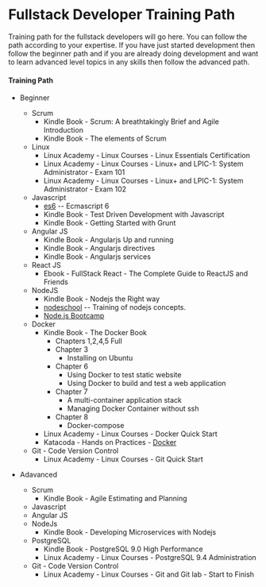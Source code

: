 Fullstack Developer Training Path
=================================

Training path for the fullstack developers will go here.
You can follow the path according to your expertise. If you have just started development then follow the beginner path and if you are already doing development and want to learn advanced level topics in any skills then follow the advanced path.


#### Training Path

* Beginner
	* Scrum
		* Kindle Book - Scrum: A breathtakingly Brief and Agile Introduction
		* Kindle Book - The elements of Scrum
	* Linux
		* Linux Academy - Linux Courses - Linux Essentials Certification
		* Linux Academy - Linux Courses - Linux+ and LPIC-1: System Administrator - Exam 101
		* Linux Academy - Linux Courses - Linux+ and LPIC-1: System Administrator - Exam 102
	* Javascript
		* [es6](https://github.com/team-avesta/wiki/blob/master/training/es6/README.md) -- Ecmascript 6
		* Kindle Book - Test Driven Development with Javascript
		* Kindle Book - Getting Started with Grunt
	* Angular JS
		* Kindle Book - Angularjs Up and running
		* Kindle Book - Angularjs directives
		* Kindle Book - Angularjs services
	* React JS
		* Ebook - FullStack React - The Complete Guide to ReactJS and Friends
	* NodeJS
		* Kindle Book - Nodejs the Right way
		* [nodeschool](https://nodeschool.io/) -- Training of nodejs concepts.
		* [Node.js Bootcamp](https://github.com/RisingStack/risingstack-bootcamp)
	* Docker
		* Kindle Book - The Docker Book
			* Chapters 1,2,4,5 Full
			* Chapter 3
				* Installing on Ubuntu
			* Chapter 6
				* Using Docker to test static website
				* Using Docker to build and test a web application
			* Chapter 7
				* A multi-container application stack
				* Managing Docker Container without ssh
			* Chapter 8
				* Docker-compose
		* Linux Academy - Linux Courses - Docker Quick Start
		* Katacoda - Hands on Practices - [Docker](https://www.katacoda.com/courses/docker)
	* Git - Code Version Control
		* Linux Academy - Linux Courses - Git Quick Start


* Adavanced
	* Scrum
		* Kindle Book - Agile Estimating and Planning
	* Javascript
	* Angular JS
	* NodeJs
		* Kindle Book - Developing Microservices with Nodejs
	* PostgreSQL
		* Kindle Book - PostgreSQL 9.0 High Performance
		* Linux Academy - Linux Courses - PostgreSQL 9.4 Administration
	* Git - Code Version Control
		* Linux Academy - Linux Courses - Git and Git lab - Start to Finish
